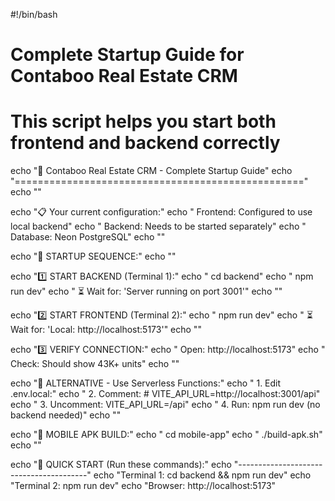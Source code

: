 #!/bin/bash

# Complete Startup Guide for Contaboo Real Estate CRM
# This script helps you start both frontend and backend correctly

echo "🏢 Contaboo Real Estate CRM - Complete Startup Guide"
echo "=================================================="
echo ""

echo "📋 Your current configuration:"
echo "   Frontend: Configured to use local backend"
echo "   Backend: Needs to be started separately"
echo "   Database: Neon PostgreSQL"
echo ""

echo "🚀 STARTUP SEQUENCE:"
echo ""

echo "1️⃣  START BACKEND (Terminal 1):"
echo "   cd backend"
echo "   npm run dev"
echo "   ⏳ Wait for: 'Server running on port 3001'"
echo ""

echo "2️⃣  START FRONTEND (Terminal 2):"
echo "   npm run dev"
echo "   ⏳ Wait for: 'Local: http://localhost:5173'"
echo ""

echo "3️⃣  VERIFY CONNECTION:"
echo "   Open: http://localhost:5173"
echo "   Check: Should show 43K+ units"
echo ""

echo "🔧 ALTERNATIVE - Use Serverless Functions:"
echo "   1. Edit .env.local:"
echo "   2. Comment: # VITE_API_URL=http://localhost:3001/api"
echo "   3. Uncomment: VITE_API_URL=/api"
echo "   4. Run: npm run dev (no backend needed)"
echo ""

echo "📱 MOBILE APK BUILD:"
echo "   cd mobile-app"
echo "   ./build-apk.sh"
echo ""

echo "🎯 QUICK START (Run these commands):"
echo "----------------------------------------"
echo "Terminal 1: cd backend && npm run dev"
echo "Terminal 2: npm run dev"
echo "Browser: http://localhost:5173"
